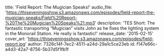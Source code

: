 title: 'Field Report: The Mugician Speaks!'
audio_file: 'https://thiseveningsshow.s3.amazonaws.com/episodes/field-report-the-mugician-speaks/Field%20Report-%20The%20Mugician%20Speaks%21.mp3'
description: 'TES Short: The fantastic transporting “Mugician” visits John as he fixes the lighting system in the Monorail Station. He really is fantastic!'
release_date: '2015-02-15'
cover_art: 'https://thiseveningsshow.s3.amazonaws.com/episodes/field-report.jpg'
author: 7328c14f-7ec2-4511-a24d-29a1c5ce23eb
id: f147e66c-a4d3-42a7-8756-5b37d5f1fb1f
